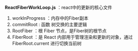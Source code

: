 **ReactFiberWorkLoop.js** ：react中的更新的核心文件

1. workInProgress ：内存中的Fiber副本
2. commitRoot : 函数 树交换的主要逻辑
3. RootFiber ：根 Fiber 节点，是Fiber树的根节点
4. FiberRoot ：是 React 内部用于管理渲染和更新的对象，通过FiberRoot.current 进行切换当前树










